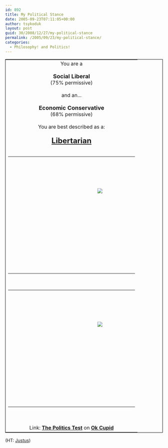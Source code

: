 ```yaml
---
id: 892
title: My Political Stance
date: 2005-09-23T07:11:05+00:00
author: tsykoduk
layout: post
guid: 30/2008/12/27/my-political-stance
permalink: /2005/09/23/my-political-stance/
categories:
  - Philosophy! and Politics!
---
```

<center><table style='border:1px solid black'><tr><td align=center> <font size="3"> You are a <center> <br /> <font size="4"><b>Social Liberal</b></font> <br /> <font shmolor="#a8a8a8" size="3">(75% permissive)</font><br /> </center> <br /> and an... <center><br /> <font size="4"><b>Economic Conservative</b></font> <br /> <font shmolor="#a8a8a8" size="3">(68% permissive)</font><br /> </center> <br /> You are best described as a:<br /> <br /></font><font size="+2"><u><center><b>Libertarian</b></center></u></font> <br /> <table id="thetable" name="thetable" background="http://is2.okcupid.com/graphics/politics/chart_political.gif" border="0" cellpadding="0" cellspacing="0" height="375" width="375"> <tbody><tr height="100"> <td width="262"></td> <td width="112"></td> </tr> <tr height="274"><td width="262"></td> <td align="left" valign="top" width="112"><img src="http://is2.okcupid.com/graphics/politics_you.gif" border="0"/></td> </tr> </tbody></table> <br /> <table id="thetable" name="thetable" background="http://is2.okcupid.com/graphics/politics/chart_basic.jpg" border="0" cellpadding="0" cellspacing="0" height="375" width="375"> <tbody><tr height="100"> <td width="262"></td> <td width="112"></td> </tr> <tr height="274"><td width="262"></td> <td align="left" valign="top" width="112"><img src="http://is2.okcupid.com/graphics/politics_you.gif" border="0"/></td> </tr> </tbody></table> <br /><br />Link: <a href='http://www.okcupid.com/politics'><b>The Politics Test</b></a>  on <a href='http://www.okcupid.com'><b>Ok Cupid</b></a></td></tr></table></center>

<p>(HT: <a href="http://davejustus.blogspot.com/2005/09/politics-test.html">Justus</a>)</p>